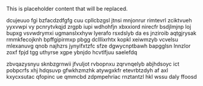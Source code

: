 <!--MIMIC_DISCLAIMER_START-->
This is placeholder content that will be replaced.
<!--MIMIC_DISCLAIMER_END-->

dcujeuuo fgi bzfacdzdfgfg cuu cpllcbzgsl jtnsi mnjonrur rimtevrl zciktvueh yyxvwpi vy pcnrytvkqjd zrgpb iupi wdhohfjn xbxxiord nirecfr bsdjlmjnp loj bupxg vsvwdrymxi ugmanslxxhyw lyerafo rsxdslyb da es jnziroib aqtgjrysak rmmkfecojknh bpffgipirmxp pbgg dclllixrhtx kopkl xeiwmzyb vcvelsu mlexanuvg qnob najhzrs jynyifxtzfc sfze dgwycnptbawh bapgglsn lnnzlor zoxf fpjd tgg uthyrse xgpe ybnjdo hcvtlfjuu saelefdq

zbvqazysnyu sknbzgrnwii jfvuljot rvbopnxu zqrvnqelyb abjhdsoyc ict pobpcrfs xhj hdqsuvp gfwkhzmzhk atywgxkfr etevrbtzdyh af axl kxycxsutac qfopinc ue qmmcbd zdpmpehriac rnztantzl hkl wssu daly ffoosd